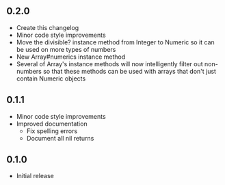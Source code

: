 ## 0.2.0
- Create this changelog
- Minor code style improvements
- Move the divisible? instance method from Integer to Numeric so it can be used
	on more types of numbers
- New Array#numerics instance method
- Several of Array's instance methods will now intelligently filter out
	non-numbers so that these methods can be used with arrays that don't just
	contain Numeric objects

## 0.1.1
- Minor code style improvements
- Improved documentation
	- Fix spelling errors
	- Document all nil returns

## 0.1.0
- Initial release
